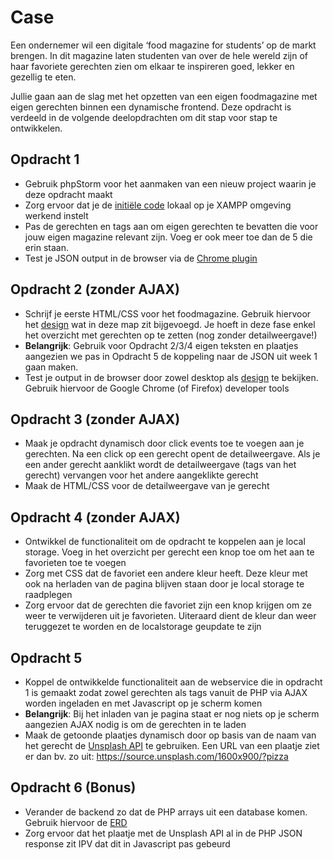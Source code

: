 # Case
Een ondernemer wil een digitale ‘food magazine for students’ op de markt
brengen. In dit magazine laten studenten van over de hele wereld zijn of
haar favoriete gerechten zien om elkaar te inspireren goed, lekker en 
gezellig te eten. 

Jullie gaan aan de slag met het opzetten van een eigen foodmagazine met 
eigen gerechten binnen een dynamische frontend. Deze opdracht is verdeeld in
de volgende deelopdrachten om dit stap voor stap te ontwikkelen.

## Opdracht 1
- Gebruik phpStorm voor het aanmaken van een nieuw project waarin je deze
opdracht maakt
- Zorg ervoor dat je de [initiële code](../week1/assignment-start) lokaal op
je XAMPP omgeving werkend instelt
- Pas de gerechten en tags aan om eigen gerechten te bevatten die voor jouw
eigen magazine relevant zijn. Voeg er ook meer toe dan de 5 die erin staan.
- Test je JSON output in de browser via de
[Chrome plugin](https://chrome.google.com/webstore/detail/jsonview/chklaanhfefbnpoihckbnefhakgolnmc?hl=en)

## Opdracht 2 (zonder AJAX)
- Schrijf je eerste HTML/CSS voor het foodmagazine. Gebruik hiervoor het
[design](./design_voorbeeld.png) wat in deze map zit bijgevoegd. Je hoeft in deze
fase enkel het overzicht met gerechten op te zetten (nog zonder detailweergave!)
- **Belangrijk**: Gebruik voor Opdracht 2/3/4 eigen teksten en plaatjes
aangezien we pas in Opdracht 5 de koppeling naar de JSON uit week 1 gaan maken.
- Test je output in de browser door zowel desktop als [design](./design_voorbeeld_mobile.png)
te bekijken. Gebruik hiervoor de Google Chrome (of Firefox) developer tools

## Opdracht 3 (zonder AJAX)
- Maak je opdracht dynamisch door click events toe te voegen aan je gerechten.
Na een click op een gerecht opent de detailweergave. Als je een ander gerecht
aanklikt wordt de detailweergave (tags van het gerecht) vervangen voor het
andere aangeklikte gerecht
- Maak de HTML/CSS voor de detailweergave van je gerecht

## Opdracht 4 (zonder AJAX)
- Ontwikkel de functionaliteit om de opdracht te koppelen aan je local storage.
Voeg in het overzicht per gerecht een knop toe om het aan te favorieten toe
te voegen
- Zorg met CSS dat de favoriet een andere kleur heeft. Deze kleur met ook na
herladen van de pagina blijven staan door je local storage te raadplegen
- Zorg ervoor dat de gerechten die favoriet zijn een knop krijgen om ze weer
te verwijderen uit je favorieten. Uiteraard dient de kleur dan weer teruggezet
te worden en de localstorage geupdate te zijn

## Opdracht 5
- Koppel de ontwikkelde functionaliteit aan de webservice die in opdracht 1
is gemaakt zodat zowel gerechten als tags vanuit de PHP via AJAX worden
ingeladen en met Javascript op je scherm komen
- **Belangrijk**: Bij het inladen van je pagina staat er nog niets op je scherm
aangezien AJAX nodig is om de gerechten in te laden
- Maak de getoonde plaatjes dynamisch door op basis van de naam van het gerecht
de [Unsplash API](https://source.unsplash.com/) te gebruiken. Een URL van een
plaatje ziet er dan bv. zo uit: https://source.unsplash.com/1600x900/?pizza

## Opdracht 6 (Bonus)
- Verander de backend zo dat de PHP arrays uit een database komen. Gebruik
hiervoor de [ERD](./optioneel_erd.png)
- Zorg ervoor dat het plaatje met de Unsplash API al in de PHP JSON response
zit IPV dat dit in Javascript pas gebeurd
